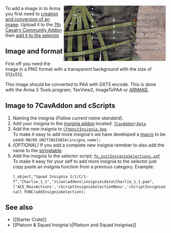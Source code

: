 <img align="right" width="320" src="https://github.com/7Cav/cScripts/blob/master/resourses/wikigfx/Insignia_Crate.png">To add a image in to Arma you first need to [creation and conversion of an image](#Image-and-format). Upload it to the [7th Cavalry Community Addon](https://github.com/7Cav/7CavAddon) then [add it to the selector](#Image-to-cScripts)

## Image and format
First off you need the image in a PNG format with a transparent background with the size of 512x512.

This image should be converted to PAA  with DXT5 encode. This is done with the Arma 3 Tools program; TexView2, ImageToPAA or [ARMAKE](https://github.com/KoffeinFlummi/armake).
## Image to 7CavAddon and cScripts
1. Naming the insignia (_Follow current name standard_).
1. Add your insignia to the [insignia addon](https://github.com/7Cav/7CavAddon/tree/master/addons/insignia) located:
   [`7CavAddon`](https://github.com/7Cav/7CavAddon/tree/master/addons/insignia/)`\`[`Data`](https://github.com/7Cav/7CavAddon/tree/master/addons/insignia/data)
1. Add the new insignia to [`CfgUnitInsignia.hpp`](https://github.com/7Cav/7CavAddon/blob/master/addons/insignia/CfgUnitInsignia.hpp)<br>
   To make it easy to add more insignia's we have developed a [macro](https://github.com/7Cav/7CavAddon/blob/master/addons/insignia/CfgUnitInsignia.hpp#L2-L8) to be used:
   `MACRO_UNITINSIGNIA(insigna_name);`
1. _(OPTIONAL)_ If you add a complete new insignia remeber to also add the name to the [stringtable](https://github.com/7Cav/7CavAddon/blob/master/addons/insignia/stringtable.xml). 
1. Add the insignia to the selector script; [`fn_initInsigniaSelections.sqf`](https://github.com/7Cav/cScripts/blob/master/cScripts/CavFnc/functions/selections/fn_initInsigniaSelections.sqf)
   To make it easy for your self to add more insignia to the selector just copy paste an insignia function from a previous category.
   Example:
   ```
   [_object,"Squad Insignia 1/1/C/1-7","Charlie_1_1","z\cav\addons\insignia\data\Charlie_1_1.paa",['ACE_MainActions','cScriptInsigniaSelectionMenu','cScriptInsigniaSelectionCharlie']] call FUNC(addInsigniaSelection);
   ```

## See also
* [[Starter Crate]] 
* [[Platoon & Squad Insignia's|Platoon and Squad Insignias]]